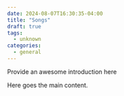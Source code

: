 ```yaml
--- 
date: 2024-08-07T16:30:35-04:00 
title: "Songs" 
draft: true 
tags: 
  - unknown 
categories: 
  - general 
--- 
```

  
Provide an awesome introduction here 
  
<!--more--> 
  
Here goes the main content. 